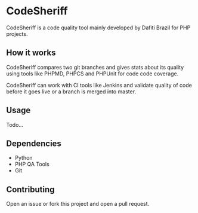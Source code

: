 # CodeSheriff

CodeSheriff is a code quality tool mainly developed by Dafiti Brazil for PHP
projects.

## How it works

CodeSheriff compares two git branches and gives stats about its quality
using tools like PHPMD, PHPCS and PHPUnit for code code coverage.

CodeSheriff can work with CI tools like Jenkins and validate quality of code
before it goes live or a branch is merged into master.

## Usage

Todo...

## Dependencies

- Python
- PHP QA Tools
- Git

## Contributing

Open an issue or fork this project and open a pull request.
